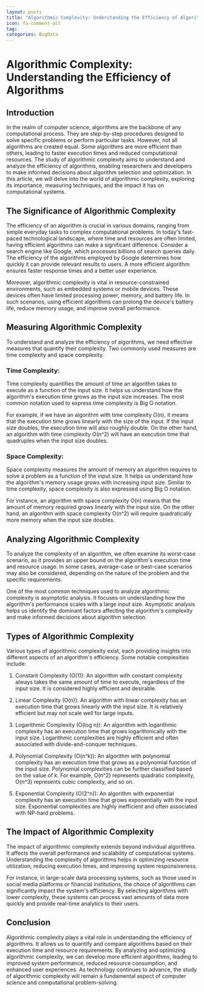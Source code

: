 ```yaml
---
layout: posts
title: "Algorithmic Complexity: Understanding the Efficiency of Algorithms"
icon: fa-comment-alt
tag:      
categories: BigData
---
```



# Algorithmic Complexity: Understanding the Efficiency of Algorithms

## Introduction

In the realm of computer science, algorithms are the backbone of any computational process. They are step-by-step procedures designed to solve specific problems or perform particular tasks. However, not all algorithms are created equal. Some algorithms are more efficient than others, leading to faster execution times and reduced computational resources. The study of algorithmic complexity aims to understand and analyze the efficiency of algorithms, enabling researchers and developers to make informed decisions about algorithm selection and optimization. In this article, we will delve into the world of algorithmic complexity, exploring its importance, measuring techniques, and the impact it has on computational systems.

## The Significance of Algorithmic Complexity

The efficiency of an algorithm is crucial in various domains, ranging from simple everyday tasks to complex computational problems. In today's fast-paced technological landscape, where time and resources are often limited, having efficient algorithms can make a significant difference. Consider a search engine like Google, which processes billions of search queries daily. The efficiency of the algorithms employed by Google determines how quickly it can provide relevant results to users. A more efficient algorithm ensures faster response times and a better user experience.

Moreover, algorithmic complexity is vital in resource-constrained environments, such as embedded systems or mobile devices. These devices often have limited processing power, memory, and battery life. In such scenarios, using efficient algorithms can prolong the device's battery life, reduce memory usage, and improve overall performance.

## Measuring Algorithmic Complexity

To understand and analyze the efficiency of algorithms, we need effective measures that quantify their complexity. Two commonly used measures are time complexity and space complexity.

### Time Complexity:

Time complexity quantifies the amount of time an algorithm takes to execute as a function of the input size. It helps us understand how the algorithm's execution time grows as the input size increases. The most common notation used to express time complexity is Big O notation.

For example, if we have an algorithm with time complexity O(n), it means that the execution time grows linearly with the size of the input. If the input size doubles, the execution time will also roughly double. On the other hand, an algorithm with time complexity O(n^2) will have an execution time that quadruples when the input size doubles.

### Space Complexity:

Space complexity measures the amount of memory an algorithm requires to solve a problem as a function of the input size. It helps us understand how the algorithm's memory usage grows with increasing input size. Similar to time complexity, space complexity is also expressed using Big O notation.

For instance, an algorithm with space complexity O(n) means that the amount of memory required grows linearly with the input size. On the other hand, an algorithm with space complexity O(n^2) will require quadratically more memory when the input size doubles.

## Analyzing Algorithmic Complexity

To analyze the complexity of an algorithm, we often examine its worst-case scenario, as it provides an upper bound on the algorithm's execution time and resource usage. In some cases, average-case or best-case scenarios may also be considered, depending on the nature of the problem and the specific requirements.

One of the most common techniques used to analyze algorithmic complexity is asymptotic analysis. It focuses on understanding how the algorithm's performance scales with a large input size. Asymptotic analysis helps us identify the dominant factors affecting the algorithm's complexity and make informed decisions about algorithm selection.

## Types of Algorithmic Complexity

Various types of algorithmic complexity exist, each providing insights into different aspects of an algorithm's efficiency. Some notable complexities include:

1. Constant Complexity (O(1)):
An algorithm with constant complexity always takes the same amount of time to execute, regardless of the input size. It is considered highly efficient and desirable.

2. Linear Complexity (O(n)):
An algorithm with linear complexity has an execution time that grows linearly with the input size. It is relatively efficient but may not scale well for large inputs.

3. Logarithmic Complexity (O(log n)):
An algorithm with logarithmic complexity has an execution time that grows logarithmically with the input size. Logarithmic complexities are highly efficient and often associated with divide-and-conquer techniques.

4. Polynomial Complexity (O(n^k)):
An algorithm with polynomial complexity has an execution time that grows as a polynomial function of the input size. Polynomial complexities can be further classified based on the value of k. For example, O(n^2) represents quadratic complexity, O(n^3) represents cubic complexity, and so on.

5. Exponential Complexity (O(2^n)):
An algorithm with exponential complexity has an execution time that grows exponentially with the input size. Exponential complexities are highly inefficient and often associated with NP-hard problems.

## The Impact of Algorithmic Complexity

The impact of algorithmic complexity extends beyond individual algorithms. It affects the overall performance and scalability of computational systems. Understanding the complexity of algorithms helps in optimizing resource utilization, reducing execution times, and improving system responsiveness.

For instance, in large-scale data processing systems, such as those used in social media platforms or financial institutions, the choice of algorithms can significantly impact the system's efficiency. By selecting algorithms with lower complexity, these systems can process vast amounts of data more quickly and provide real-time analytics to their users.

## Conclusion

Algorithmic complexity plays a vital role in understanding the efficiency of algorithms. It allows us to quantify and compare algorithms based on their execution time and resource requirements. By analyzing and optimizing algorithmic complexity, we can develop more efficient algorithms, leading to improved system performance, reduced resource consumption, and enhanced user experiences. As technology continues to advance, the study of algorithmic complexity will remain a fundamental aspect of computer science and computational problem-solving.